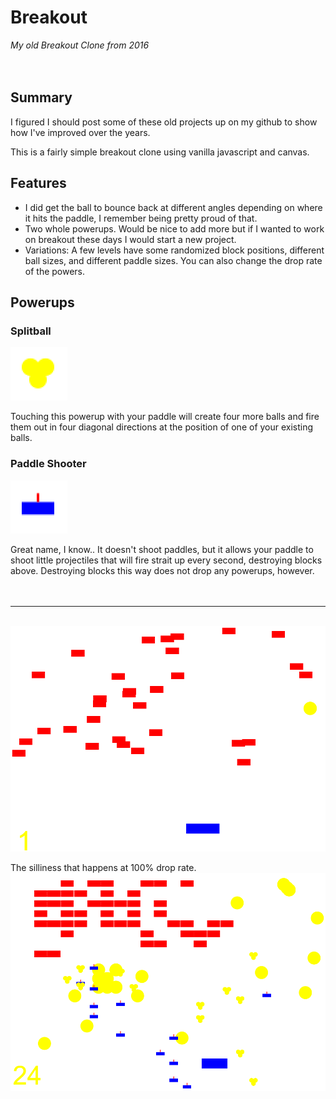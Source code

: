 # Breakout
*My old Breakout Clone from 2016*
&nbsp;  
&nbsp;  
&nbsp;  
## Summary
I figured I should post some of these old projects up on my github to show how I've improved over the years.

This is a fairly simple breakout clone using vanilla javascript and canvas.

## Features
- I did get the ball to bounce back at different angles depending on where it hits the paddle, I remember being pretty proud of that.
- Two whole powerups. Would be nice to add more but if I wanted to work on breakout these days I would start a new project.
- Variations: A few levels have some randomized block positions, different ball sizes, and different paddle sizes. You can also change the drop rate of the powers.

## Powerups
### Splitball
![Splitball powerup image.](/splitball.png "Splitball powerup image.")

Touching this powerup with your paddle will create four more balls and fire them out in four diagonal directions at the position of one of your existing balls.

### Paddle Shooter
![Paddleshooter powerup image.](/paddleshooter.png "Paddleshooter powerup image.")

Great name, I know.. It doesn't shoot paddles, but it allows your paddle to shoot little projectiles that will fire strait up every second, destroying blocks above. Destroying blocks this way does not drop any powerups, however.
&nbsp;  
&nbsp;  
&nbsp;  
___  
&nbsp;  
![Image of randomized level.](/randomized.png "Randomized blocks level.")

The silliness that happens at 100% drop rate.
![Image of 100% powerup drop rate.](/powerups.png "100% chance powerups.")

